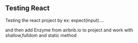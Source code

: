 ## Testing React

Testing the react project by
ex: expect(input)....

and then add Enzyme from airbnb.io to project
and work with shallow,fulldom and static method
